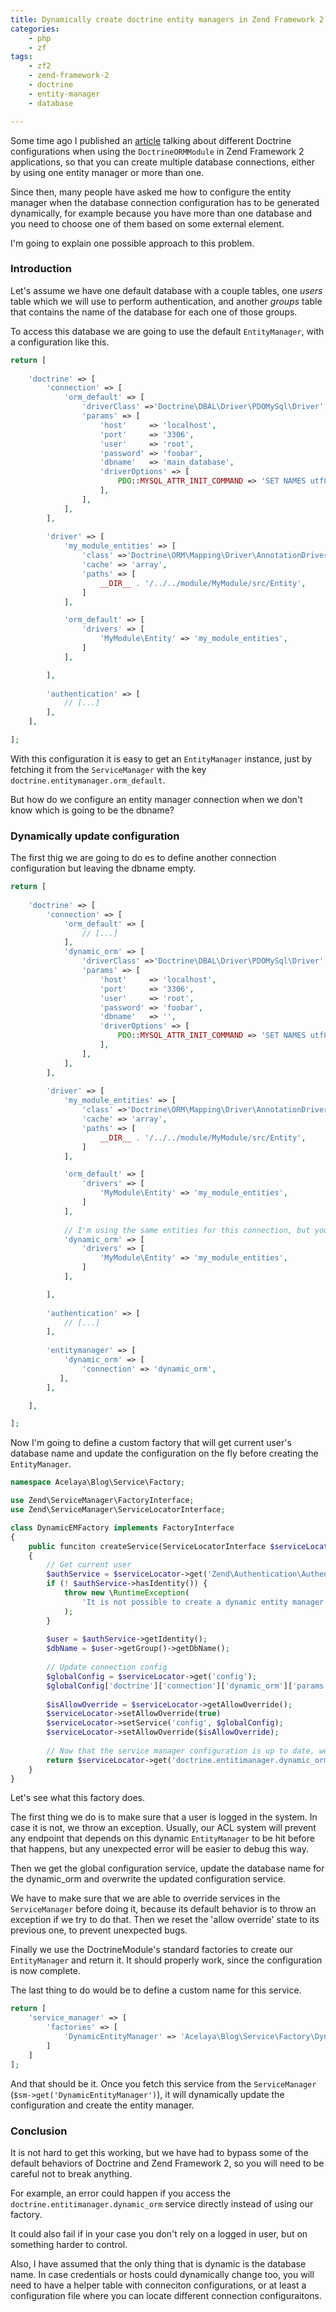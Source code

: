 ```yaml
---
title: Dynamically create doctrine entity managers in Zend Framework 2
categories:
    - php
    - zf
tags:
    - zf2
    - zend-framework-2
    - doctrine
    - entity-manager
    - database

---
```


Some time ago I published an [article](https://blog.alejandrocelaya.com/2014/04/18/configure-multiple-database-connections-in-doctrine-with-zend-framework-2-2/) talking about different Doctrine configurations when using the `DoctrineORMModule` in Zend Framework 2 applications, so that you can create multiple database connections, either by using one entity manager or more than one.

Since then, many people have asked me how to configure the entity manager when the database connection configuration has to be generated dynamically, for example because you have more than one database and you need to choose one of them based on some external element.

I'm going to explain one possible approach to this problem.

### Introduction

Let's assume we have one default database with a couple tables, one *users* table which we will use to perform authentication, and another *groups* table that contains the name of the database for each one of those groups.

To access this database we are going to use the default `EntityManager`, with a configuration like this.

~~~php
return [
    
    'doctrine' => [
        'connection' => [
            'orm_default' => [
                'driverClass' =>'Doctrine\DBAL\Driver\PDOMySql\Driver',
                'params' => [
                    'host'     => 'localhost',
                    'port'     => '3306',
                    'user'     => 'root',
                    'password' => 'foobar',
                    'dbname'   => 'main_database',
                    'driverOptions' => [
                        PDO::MYSQL_ATTR_INIT_COMMAND => 'SET NAMES utf8',
                    ],
                ],
            ],
        ],
        
        'driver' => [
            'my_module_entities' => [
                'class' =>'Doctrine\ORM\Mapping\Driver\AnnotationDriver',
                'cache' => 'array',
                'paths' => [
                    __DIR__ . '/../../module/MyModule/src/Entity',
                ]
            ],

            'orm_default' => [
                'drivers' => [
                    'MyModule\Entity' => 'my_module_entities',
                ]
            ],

        ],
        
        'authentication' => [
            // [...]
        ],
    ],

];
~~~

With this configuration it is easy to get an `EntityManager` instance, just by fetching it from the `ServiceManager` with the key `doctrine.entitymanager.orm_default`.

But how do we configure an entity manager connection when we don't know which is going to be the dbname?

### Dynamically update configuration

The first thig we are going to do es to define another connection configuration but leaving the dbname empty.

~~~php
return [
    
    'doctrine' => [
        'connection' => [
            'orm_default' => [
                // [...]
            ],
            'dynamic_orm' => [
                'driverClass' =>'Doctrine\DBAL\Driver\PDOMySql\Driver',
                'params' => [
                    'host'     => 'localhost',
                    'port'     => '3306',
                    'user'     => 'root',
                    'password' => 'foobar',
                    'dbname'   => '',
                    'driverOptions' => [
                        PDO::MYSQL_ATTR_INIT_COMMAND => 'SET NAMES utf8',
                    ],
                ],
            ],
        ],
        
        'driver' => [
            'my_module_entities' => [
                'class' =>'Doctrine\ORM\Mapping\Driver\AnnotationDriver',
                'cache' => 'array',
                'paths' => [
                    __DIR__ . '/../../module/MyModule/src/Entity',
                ]
            ],

            'orm_default' => [
                'drivers' => [
                    'MyModule\Entity' => 'my_module_entities',
                ]
            ],
            
            // I'm using the same entities for this connection, but you could change this
            'dynamic_orm' => [
                'drivers' => [
                    'MyModule\Entity' => 'my_module_entities',
                ]
            ],

        ],
        
        'authentication' => [
            // [...]
        ],
        
        'entitymanager' => [
            'dynamic_orm' => [
                'connection' => 'dynamic_orm',
           ],
        ],

    ],

];
~~~

Now I'm going to define a custom factory that will get current user's database name and update the configuration on the fly before creating the `EntityManager`.

~~~php
namespace Acelaya\Blog\Service\Factory;

use Zend\ServiceManager\FactoryInterface;
use Zend\ServiceManager\ServiceLocatorInterface;

class DynamicEMFactory implements FactoryInterface
{
    public funciton createService(ServiceLocatorInterface $serviceLocator)
    {
        // Get current user
        $authService = $serviceLocator->get('Zend\Authentication\AuthenticationService');
        if (! $authService->hasIdentity()) {
            throw new \RuntimeException(
                'It is not possible to create a dynamic entity manager before a user has logged in'
            );
        }
        
        $user = $authService->getIdentity();
        $dbName = $user->getGroup()->getDbName();
        
        // Update connection config
        $globalConfig = $serviceLocator->get('config');
        $globalConfig['doctrine']['connection']['dynamic_orm']['params']['dbname'] = $dbName;
        
        $isAllowOverride = $serviceLocator->getAllowOverride();
        $serviceLocator->setAllowOverride(true)
        $serviceLocator->setService('config', $globalConfig);
        $serviceLocator->setAllowOverride($isAllowOverride);
        
        // Now that the service manager configuration is up to date, we can safely fetch the service
        return $serviceLocator->get('doctrine.entitimanager.dynamic_orm');
    }
}
~~~

Let's see what this factory does.

The first thing we do is to make sure that a user is logged in the system. In case it is not, we throw an exception. Usually, our ACL system will prevent any endpoint that depends on this dynamic `EntityManager` to be hit before that happens, but any unexpected error will be easier to debug this way.

Then we get the global configuration service, update the database name for the dynamic_orm and overwrite the updated configuration service.

We have to make sure that we are able to override services in the `ServiceManager` before doing it, because its default behavior is to throw an exception if we try to do that. Then we reset the 'allow override' state to its previous one, to prevent unexpected bugs.

Finally we use the DoctrineModule's standard factories to create our `EntityManager` and return it. It should properly work, since the configuration is now complete.

The last thing to do would be to define a custom name for this service.

~~~php
return [
    'service_manager' => [
        'factories' => [
            'DynamicEntityManager' => 'Acelaya\Blog\Service\Factory\DynamicEMFactory'
        ]
    ]
];
~~~

And that should be it. Once you fetch this service from the `ServiceManager` (`$sm->get('DynamicEntityManager')`), it will dynamically update the configuration and create the entity manager.

### Conclusion

It is not hard to get this working, but we have had to bypass some of the default behaviors of Doctrine and Zend Framework 2, so you will need to be careful not to break anything.

For example, an error could happen if you access the `doctrine.entitimanager.dynamic_orm` service directly instead of using our factory.

It could also fail if in your case you don't rely on a logged in user, but on something harder to control.

Also, I have assumed that the only thing that is dynamic is the database name. In case credentials or hosts could dynamically change too, you will need to have a helper table with conneciton configurations, or at least a configuration file where you can locate different connection configuraitons.
